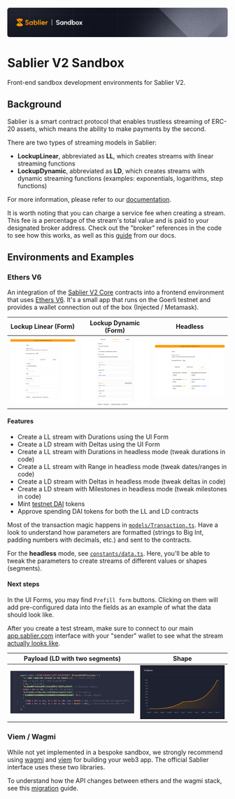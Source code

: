 ![Sablier V2 Sandbox](/packages/assets/banner.png)

# Sablier V2 Sandbox

Front-end sandbox development environments for Sablier V2.

## Background

Sablier is a smart contract protocol that enables trustless streaming of ERC-20 assets, which means
the ability to make payments by the second.

There are two types of streaming models in Sablier:

- **LockupLinear**, abbreviated as **LL**, which creates streams with linear streaming functions
- **LockupDynamic**, abbreviated as **LD**, which creates streams with dynamic streaming functions (examples: exponentials, logarithms, step functions)

For more information, please refer to our [documentation](https://docs.sablier.com).

It is worth noting that you can charge a service fee when creating a stream. This fee is a percentage of the stream's total value and is paid to your designated broker address. Check out the "broker" references in the code to see how this works, as well as this [guide](https://docs.sablier.com/concepts/protocol/fees) from our docs.

## Environments and Examples

### Ethers V6

An integration of the [Sablier V2 Core](https://github.com/sablier-labs/v2-core) contracts into a frontend environment that uses [Ethers V6](https://docs.ethers.org/v6/). It's a small app that runs on the Goerli testnet and provides a wallet connection out of the box (Injected / Metamask).

| Lockup Linear (Form)                       | Lockup Dynamic (Form)                       | Headless                             |
| ------------------------------------------ | ------------------------------------------- | ------------------------------------ |
| ![LL](./packages/assets/lockup-linear.png) | ![LD](./packages/assets/lockup-dynamic.png) | ![H](./packages/assets/headless.png) |

#### Features

- Create a LL stream with Durations using the UI Form
- Create a LD stream with Deltas using the UI Form
- Create a LL stream with Durations in headless mode (tweak durations in code)
- Create a LL stream with Range in headless mode (tweak dates/ranges in code)
- Create a LD stream with Deltas in headless mode (tweak deltas in code)
- Create a LD stream with Milestones in headless mode (tweak milestones in code)
- Mint [testnet DAI](https://goerli.etherscan.io/token/0x97cb342cf2f6ecf48c1285fb8668f5a4237bf862) tokens
- Approve spending DAI tokens for both the LL and LD contracts

Most of the transaction magic happens in [`models/Transaction.ts`](/examples/ethers-v6/src/models/Transaction.ts). Have a look to understand how parameters are formatted (strings to Big Int, padding numbers with decimals, etc.) and sent to the contracts.

For the **headless** mode, see [`constants/data.ts`](/examples/ethers-v6/src/constants/data.ts). Here, you'll be able to tweak the parameters to create streams of different values or shapes (segments).

#### Next steps

In the UI Forms, you may find `Prefill form` buttons. Clicking on them will add pre-configured data into the fields as an example of what the data should look like.

After you create a test stream, make sure to connect to our main [app.sablier.com](https://app.sablier.com) interface with your "sender" wallet to see what the stream [actually looks like](https://docs.sablier.com/apps/features#detailed-panels).

| Payload (LD with two segments)            | Shape                                      |
| ----------------------------------------- | ------------------------------------------ |
| ![E](./packages/assets/emission-code.png) | ![E](./packages/assets/emission-shape.png) |

### Viem / Wagmi

While not yet implemented in a bespoke sandbox, we strongly recommend using [wagmi](wagmi.sh/) and [viem](https://viem.sh/) for building your web3 app. The official Sablier interface uses these two libraries.

To understand how the API changes between ethers and the wagmi stack, see this [migration](https://wagmi.sh/react/ethers-adapters) guide.
